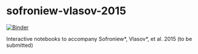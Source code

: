 # sofroniew-vlasov-2015

[![Binder](http://mybinder.org/badge.svg)](http://mybinder.org/repo/sofroniewn/sofroniew-vlasov-2015)

Interactive notebooks to accompany Sofroniew\*, Vlasov\*, et al. 2015 (to be submitted)

